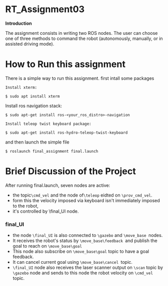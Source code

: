 # RT_Assignment03

**Introduction**

The assignment consists in writing two ROS nodes. The user can choose one of three methods to command the robot (autonomously, manually, or in assisted driving mode).

# How to Run this assignment

There is a simple way to run this assignment. first intall some packages 

`Install xterm:`

`$ sudo apt install xterm`

Install ros navigation stack:

`$ sudo apt-get install ros-<your_ros_distro>-navigation`

`Install teleop twist keyboard package:`

`$ sudo apt-get install ros-hydro-teleop-twist-keyboard`

 and then launch the simple file 
 
 `$ roslaunch final_assignment final.launch`
 # Brief Discussion of the Project
 
 After running final.launch, seven nodes are active:

- the topic`\cmd_vel` and the node of`\teleop` eidted on `\prov_cmd_vel`. 
- form this the velocity imposed via keyboard isn't immediately imposed to the robot,
-  it's controlled by \final_UI node.
### final_UI

- the node `\final_UI` is also connected to `\gazebo` and `\move_base `nodes. 
- It receives the robot's status by `\move_base\feedback `and publish the goal to reach on `\move_base\goal`
- This node also subscribe on `\move_base\goal` topic to have a goal feedback.
- It can cancel current goal using `\move_base\cancel `topic.
- `\final_UI` node also receives the laser scanner output on `\scan` topic by `\gazebo` node and sends to this node the robot velocity on `\cmd_vel `topic.
